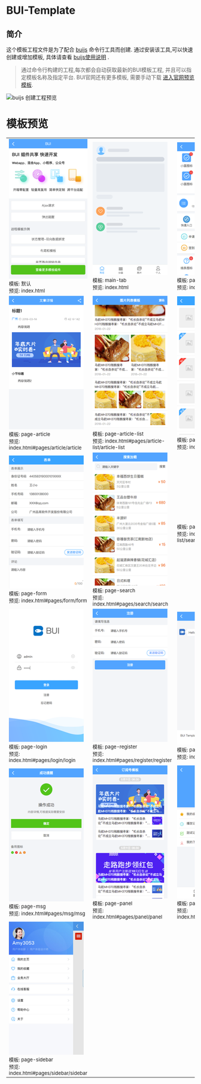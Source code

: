 # BUI-Template

## 简介

这个模板工程文件是为了配合 [buijs](https://github.com/imouou/buijs-cli)  命令行工具而创建.
通过安装该工具,可以快速创建或增加模板, 具体请查看 [buijs使用说明](https://github.com/imouou/buijs-cli) .
> 通过命令行构建的工程,每次都会自动获取最新的BUI模板工程, 并且可以指定模板名称及指定平台. 
BUI官网还有更多模板, 需要手动下载 [进入官网预览模板](http://www.easybui.com/scenes/).

![buijs 创建工程预览](http://www.easybui.com/docs/images/router/buijs-create-demo_low.gif)

# 模板预览

<table>
    <tr>
        <td><div><img src="https://raw.githubusercontent.com/imouou/BUI-Template/master/preview.png" alt=""></div> <div style="font-size: 13px;">模板: 默认</div> <div style="font-size: 13px;">预览: index.html</div></td>
        <td><div><img src="https://raw.githubusercontent.com/imouou/BUI-Template/master/templates/main-tab/preview.png" alt=""></div> <div style="font-size: 13px;">模板: main-tab</div> <div style="font-size: 13px;">预览: index.html</div></td>
        <td><div><img src="https://raw.githubusercontent.com/imouou/BUI-Template/master/templates/page-icon/preview.png" alt=""></div> <div style="font-size: 13px;">模板: page-icon</div> <div style="font-size: 13px;">预览: index.html#pages/icon/icon</div></td>
    </tr>
    <tr>
        <td><div><img src="https://raw.githubusercontent.com/imouou/BUI-Template/master/templates/page-article/preview.png" alt=""></div> <div style="font-size: 13px;">模板: page-article</div> <div style="font-size: 13px;">预览: index.html#pages/article/article</div></td>
        <td><div><img src="https://raw.githubusercontent.com/imouou/BUI-Template/master/templates/page-article-list/preview.png" alt=""></div> <div style="font-size: 13px;">模板: page-article-list</div> <div style="font-size: 13px;">预览: index.html#pages/article-list/article-list</div></td>
        <td><div><img src="https://raw.githubusercontent.com/imouou/BUI-Template/master/templates/page-list/preview.png" alt=""></div> <div style="font-size: 13px;">模板: page-list</div> <div style="font-size: 13px;">预览: index.html#pages/list/list</div></td>
    </tr>
    <tr>
        <td><div><img src="https://raw.githubusercontent.com/imouou/BUI-Template/master/templates/page-form/preview.png" alt=""></div> <div style="font-size: 13px;">模板: page-form</div> <div style="font-size: 13px;">预览: index.html#pages/form/form</div></td>
        <td><div><img src="https://raw.githubusercontent.com/imouou/BUI-Template/master/templates/page-search/preview.png" alt=""></div> <div style="font-size: 13px;">模板: page-search</div> <div style="font-size: 13px;">预览: index.html#pages/search/search</div></td>
        <td><div><img src="https://raw.githubusercontent.com/imouou/BUI-Template/master/templates/page-search-list/preview.png" alt=""></div> <div style="font-size: 13px;">模板: page-search-list</div> <div style="font-size: 13px;">预览: index.html#pages/search-list/search-list</div></td>
    </tr>
    <tr>
        <td><div><img src="https://raw.githubusercontent.com/imouou/BUI-Template/master/templates/page-login/preview.png" alt=""></div> <div style="font-size: 13px;">模板: page-login</div> <div style="font-size: 13px;">预览: index.html#pages/login/login</div></td>
        <td><div><img src="https://raw.githubusercontent.com/imouou/BUI-Template/master/templates/page-register/preview.png" alt=""></div> <div style="font-size: 13px;">模板: page-register</div> <div style="font-size: 13px;">预览: index.html#pages/register/register</div></td>
        <td><div><img src="https://raw.githubusercontent.com/imouou/BUI-Template/master/templates/page-chat/preview.png" alt=""></div> <div style="font-size: 13px;">模板: page-chat</div> <div style="font-size: 13px;">预览: index.html#pages/chat/chat</div></td>
    </tr>
    <tr>
        <td><div><img src="https://raw.githubusercontent.com/imouou/BUI-Template/master/templates/page-msg/preview.png" alt=""></div> <div style="font-size: 13px;">模板: page-msg</div> <div style="font-size: 13px;">预览: index.html#pages/msg/msg</div></td>
        <td><div><img src="https://raw.githubusercontent.com/imouou/BUI-Template/master/templates/page-panel/preview.png" alt=""></div> <div style="font-size: 13px;">模板: page-panel</div> <div style="font-size: 13px;">预览: index.html#pages/panel/panel</div></td>
        <td><div><img src="https://raw.githubusercontent.com/imouou/BUI-Template/master/templates/page-personal/preview.png" alt=""></div> <div style="font-size: 13px;">模板: page-personal</div> <div style="font-size: 13px;">预览: index.html#pages/personal/personal</div></td>
    </tr>
    <tr>
        <td><div><img src="https://raw.githubusercontent.com/imouou/BUI-Template/master/templates/page-sidebar/preview.png" alt=""></div> <div style="font-size: 13px;">模板: page-sidebar</div> <div style="font-size: 13px;">预览: index.html#pages/sidebar/sidebar</div></td>
        <td>&nbsp;</td>
        <td>&nbsp;</td>
    </tr>
</table>
